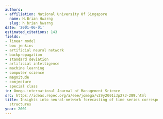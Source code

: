 ```yaml
---
authors:
- affiliation: National University Of Singapore
  name: H.Brian Hwarng
  slug: h_brian_hwarng
date: '2001-06-01'
estimated_citations: 143
fields:
- linear model
- box jenkins
- artificial neural network
- backpropagation
- standard deviation
- artificial intelligence
- machine learning
- computer science
- magnitude
- conjecture
- special class
in: Omega-international Journal of Management Science
src: https://ideas.repec.org/a/eee/jomega/v29y2001i3p273-289.html
title: Insights into neural-network forecasting of time series corresponding to ARMA(p,q)
  structures
year: 2001
---
```

